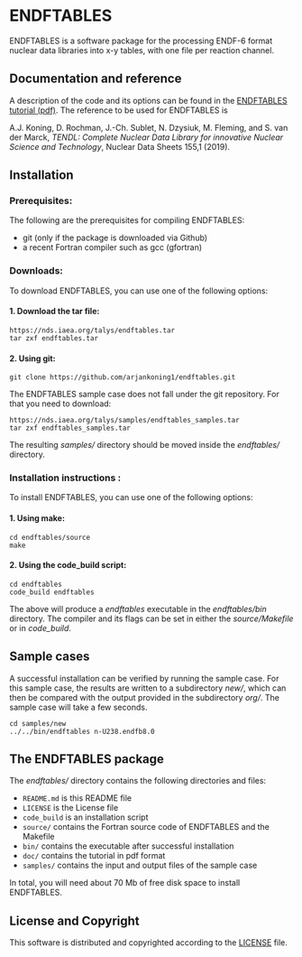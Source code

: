 
# ENDFTABLES
ENDFTABLES is a software package for the processing ENDF-6 format nuclear data libraries into x-y tables, with one file per reaction channel.

## Documentation and reference
A description of the code and its options can be found in the [ENDFTABLES tutorial (pdf)](https://github.com/arjankoning1/endftables/blob/main/doc/tools.pdf).
The reference to be used for ENDFTABLES is

A.J. Koning, D. Rochman, J.-Ch. Sublet, N. Dzysiuk, M. Fleming, and S. van der Marck, *TENDL: Complete Nuclear Data Library for innovative Nuclear Science and Technology*, Nuclear Data Sheets 155,1 (2019).

## Installation

### Prerequisites:

The following are the prerequisites for compiling ENDFTABLES:
  - git (only if the package is downloaded via Github)
  - a recent Fortran compiler such as gcc (gfortran)

### Downloads:

To download ENDFTABLES, you can use one of the following options:
#### 1. Download the tar file:
```
https://nds.iaea.org/talys/endftables.tar
tar zxf endftables.tar
```

#### 2. Using git:
```
git clone https://github.com/arjankoning1/endftables.git
```
The ENDFTABLES sample case does not fall under the git repository. For that you need to download:
```
https://nds.iaea.org/talys/samples/endftables_samples.tar
tar zxf endftables_samples.tar
```
The resulting *samples/* directory should be moved inside the *endftables/* directory.
### Installation instructions :

To install ENDFTABLES, you can use one of the following options:
#### 1. Using make:
```
cd endftables/source
make
```
#### 2. Using the code_build script:
```
cd endftables
code_build endftables
```

The above will produce a *endftables* executable in the *endftables/bin* directory.
The compiler and its flags can be set in either the *source/Makefile* or in *code_build*.

## Sample cases

A successful installation can be verified by running the sample case. For this sample case, the results are written to a subdirectory *new/*, which can then be compared with the output provided in the subdirectory *org/*. The sample case will take a few seconds.
```
cd samples/new
../../bin/endftables n-U238.endfb8.0
```

## The ENDFTABLES package

The *endftables/* directory contains the following directories and files:

+ `README.md` is this README file
+ `LICENSE` is the License file
+ `code_build` is an installation script
+ `source/` contains the Fortran source code of ENDFTABLES and the Makefile
+ `bin/` contains the executable after successful installation
+ `doc/` contains the tutorial in pdf format
+ `samples/` contains the input and output files of the sample case

In total, you will need about 70 Mb of free disk space to install ENDFTABLES.

## License and Copyright
This software is distributed and copyrighted according to the [LICENSE](LICENSE) file.
